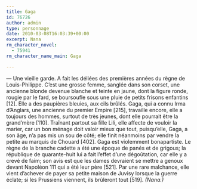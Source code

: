 ```yaml
---
title: Gaga
id: 76726
author: admin
type: personnage
date: 2010-03-08T16:03:39+00:00
excerpt: Nana
rm_character_novel:
  - 75941
rm_character_name_main: Gaga

---
```

— Une vieille garde. A fait les déliées des premières années du règne de Louis-Philippe. C&rsquo;est une grosse femme, sanglée dans son corset, une ancienne blonde devenue blanche et teinte en jaune, dont la figure ronde, rougie par le fard, se boursoufle sous une pluie de petits frisons enfantins [12]. Elle a des paupières bleuies, aux cils brûlés. Gaga, qui a connu Irma d&rsquo;Anglars, une ancienne du premier Empire [215], travaille encore, elle a toujours des hommes, surtout de très jeunes, dont elle pourrait être la grand&rsquo;mère [110]. Traînant partout sa fille Lili, elle affecte de vouloir la marier, car un bon ménage doit valoir mieux que tout, puisqu&rsquo;elle, Gaga, a son âge, n&rsquo;a pas mis un sou de côté; elle finit néanmoins par vendre la petite au marquis de Chouard [402]. Gaga est violemment bonapartiste. Le règne de la branche cadette a été une époque de panés et de grigous; la république de quarante-huit lui a fait l&rsquo;effet d&rsquo;une dégoûtation, car elle y a crevé de faim; son avis est que les dames devraient se mettre a genoux devant Napoléon 111 qui a été leur père [521]. Par une rare malchance, elle vient d&rsquo;achever de payer sa petite maison de Juvisy lorsque la guerre éclate; si les Prussiens viennent, ils brûleront tout [519]. _(Nana.)_